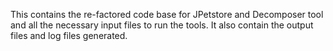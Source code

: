 This contains the re-factored code base for JPetstore and Decomposer tool and all the necessary input files to run the tools. 
It also contain the output files and log files generated.